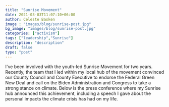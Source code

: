 ```yaml
---
title: "Sunrise Movement"
date: 2021-03-03T11:07:10+06:00
author: Celeste Basken
image : "images/blog/sunrise-post.jpg"
bg_image: "images/blog/sunrise-post.jpg"
categories: ["activism"]
tags: ["leadership","Sunrise"]
description: "description"
draft: false
type: "post"
---
```


I've been involved with the youth-led Sunrise Movement for two years. Recently, the team that I led within my local hub of the movement convinced our County Council and County Executive to endorse the Federal Green New Deal and call on the Biden Administration and Congress to take a strong stance on climate. Below is the press conference where my Sunrise hub announced this achievement, including a speech I gave about the personal impacts the climate crisis has had on my life.